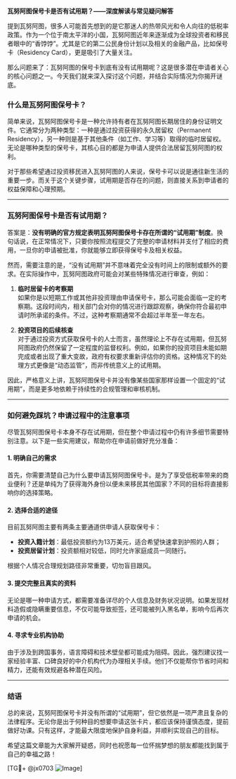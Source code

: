 **瓦努阿图保号卡是否有试用期？——深度解读与常见疑问解答**

提到瓦努阿图，很多人可能首先想到的是它那迷人的热带风光和令人向往的低税率政策。作为一个位于南太平洋的小国，瓦努阿图近年来逐渐成为全球投资者和移民者眼中的“香饽饽”。尤其是它的第二公民身份计划以及相关的金融产品，比如保号卡（Residency Card），更是吸引了大量关注。

那么问题来了：瓦努阿图的保号卡到底有没有试用期呢？这是很多潜在申请者关心的核心问题之一。今天我们就来深入探讨这个问题，并结合实际情况为你揭开谜底。

### 什么是瓦努阿图保号卡？

简单来说，瓦努阿图保号卡是一种允许持有者在瓦努阿图长期居住的身份证明文件。它通常分为两种类型：一种是通过投资获得的永久居留权（Permanent Residency），另一种则是基于其他条件（如工作、学习等）取得的临时居留权。无论是哪种类型的保号卡，其核心目的都是为申请人提供合法居留瓦努阿图的权利。

对于那些希望通过投资移民进入瓦努阿图的人来说，保号卡可以说是通往新生活的重要一步。而关于这个关键步骤，试用期是否存在的问题，则直接关系到申请者的权益保障和心理预期。

---

### 瓦努阿图保号卡是否有试用期？

答案是：**没有明确的官方规定表明瓦努阿图保号卡存在所谓的“试用期”制度**。换句话说，在正常情况下，只要你按照流程提交了完整的申请材料并支付了相应的费用，一旦你的申请被批准，你就能够立即获得保号卡及相关权益。

然而，需要注意的是，“没有试用期”并不意味着完全没有时间上的限制或额外的要求。在实际操作中，瓦努阿图政府可能会对某些特殊情况进行审查，例如：

1. **临时居留卡的考察期**  
   如果你是以短期工作或其他非投资理由申请保号卡，那么可能会面临一定的考察期。这段时间内，相关部门会对你的情况进行跟踪观察，确保你符合最初申请时所承诺的条件。不过，这种考察期通常不会超过半年至一年左右。

2. **投资项目的后续核查**  
   对于通过投资方式获取保号卡的人士而言，虽然理论上不存在试用期，但瓦努阿图政府仍然保留了一定程度的监督权利。例如，如果你的投资项目未能如期完成或者出现了重大变故，政府有权要求重新评估你的资格。这种情况下的处理方式更像是“动态监管”，而非传统意义上的试用期。

因此，严格意义上讲，瓦努阿图保号卡并没有像某些国家那样设置一个固定的“试用期”，而是更多地依赖于持续性的合规管理和审核机制。

---

### 如何避免踩坑？申请过程中的注意事项

尽管瓦努阿图保号卡本身不存在试用期，但在整个申请过程中仍有许多细节需要特别注意。以下是一些实用建议，帮助你在申请前做好充分准备：

#### 1. 明确自己的需求
首先，你需要清楚自己为什么要申请瓦努阿图保号卡。是为了享受低税率带来的商业便利？还是单纯为了获得海外身份以便未来移民其他国家？不同的目标将直接影响你的选择策略。

#### 2. 选择合适的途径
目前瓦努阿图主要有两条主要通道供申请人获取保号卡：
- **投资入籍计划**：最低投资额约为13万美元，适合希望快速拿到护照的人群；
- **投资居留计划**：投资额相对较低，同时允许家庭成员一同随行。

根据个人情况合理规划路径非常重要，切勿盲目跟风。

#### 3. 提交完整且真实的资料
无论是哪一种申请方式，都需要准备详尽的个人信息及财务状况说明。如果发现材料造假或隐瞒重要信息，不仅可能导致拒签，还可能被列入黑名单，影响今后再次申请的机会。

#### 4. 寻求专业机构协助
由于涉及到跨国事务，语言障碍和技术壁垒都可能成为阻碍。因此，强烈建议找一家经验丰富、口碑良好的中介机构代为办理相关手续。他们不仅能帮你节省时间和精力，还能有效规避各种潜在风险。

---

### 结语

总的来说，瓦努阿图保号卡并没有所谓的“试用期”，但它依然是一项严肃且复杂的法律程序。无论你是出于何种目的想要申请这张卡片，都应该保持谨慎态度，提前做好功课。只有这样，才能最大限度地保护自身利益，并顺利实现自己的目标。

希望这篇文章能为大家解开疑惑，同时也祝愿每一位怀揣梦想的朋友都能找到属于自己的幸福之路！

[TG💪+ @jx0703 ![Image](https://github.com/user-attachments/assets/dbca1d08-cadb-493c-b0ec-ad6f7a83f270)]